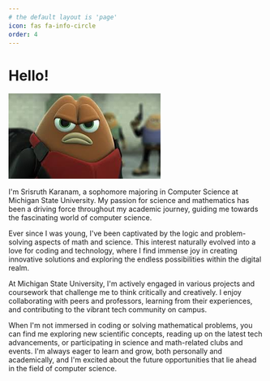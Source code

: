 ```yaml
---
# the default layout is 'page'
icon: fas fa-info-circle
order: 4
---
```

# Hello!
![About](assets/img/images.jpeg)

 I'm Srisruth Karanam, a sophomore majoring in Computer Science at Michigan State University. My passion for science and mathematics has been a driving force throughout my academic journey, guiding me towards the fascinating world of computer science.

Ever since I was young, I've been captivated by the logic and problem-solving aspects of math and science. This interest naturally evolved into a love for coding and technology, where I find immense joy in creating innovative solutions and exploring the endless possibilities within the digital realm.

At Michigan State University, I'm actively engaged in various projects and coursework that challenge me to think critically and creatively. I enjoy collaborating with peers and professors, learning from their experiences, and contributing to the vibrant tech community on campus.

When I'm not immersed in coding or solving mathematical problems, you can find me exploring new scientific concepts, reading up on the latest tech advancements, or participating in science and math-related clubs and events. I'm always eager to learn and grow, both personally and academically, and I'm excited about the future opportunities that lie ahead in the field of computer science.

